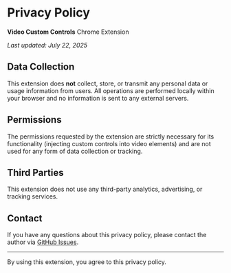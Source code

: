 # Privacy Policy

**Video Custom Controls** Chrome Extension

_Last updated: July 22, 2025_

## Data Collection

This extension does **not** collect, store, or transmit any personal data or usage information from users. All operations are performed locally within your browser and no information is sent to any external servers.

## Permissions

The permissions requested by the extension are strictly necessary for its functionality (injecting custom controls into video elements) and are not used for any form of data collection or tracking.

## Third Parties

This extension does not use any third-party analytics, advertising, or tracking services.

## Contact

If you have any questions about this privacy policy, please contact the author via [GitHub Issues](https://github.com/rattones/video-custom-controls/issues).

---
By using this extension, you agree to this privacy policy.